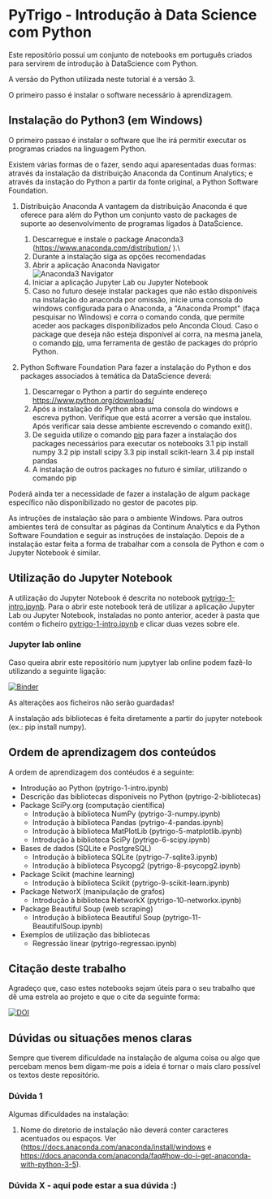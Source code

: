 # PyTrigo - Introdução à Data Science com Python

Este repositório possui um conjunto de notebooks em português criados para servirem de introdução à DataScience com Python.

A versão do Python utilizada neste tutorial é a versão 3.

O primeiro passo é instalar o software necessário à aprendizagem.

## Instalação do Python3 (em Windows)

O primeiro passao é instalar o software que lhe irá permitir executar os programas criados na linguagem Python.

Existem várias formas de o fazer, sendo aqui aparesentadas duas formas: através da instalação da distribuição Anaconda da Continum Analytics; e através da instação do Python a partir da fonte original, a Python Software Foundation.

1. Distribuição Anaconda
A vantagem da distribuição Anaconda é que oferece para além do Python um conjunto vasto de packages de suporte ao desenvolvimento de programas ligados à DataScience.
    1. Descarregue e instale o package Anaconda3 (https://www.anaconda.com/distribution/ ).\
    2. Durante a instalação siga as opções recomendadas
    3. Abrir a aplicação Anaconda Navigator\
   ![Anaconda3 Navigator](http://res.cloudinary.com/dbcauiwaz/image/upload/c_scale,w_512/v1523867285/anaconda-navigator.png)
    4. Iniciar a aplicação Jupyter Lab ou Jupyter Notebook
    5. Caso no futuro deseje instalar packages que não estão disponíveis na instalação do anaconda por omissão, inicie uma consola do windows configurada para o Anaconda, a "Anaconda Prompt" (faça pesquisar no Windows) e corra o comando conda, que permite aceder aos packages disponibilizados pelo Anconda Cloud. Caso o package que deseja não esteja disponível aí corra, na mesma janela, o comando [pip](https://pypi.org/project/pip/), uma ferramenta de gestão de packages do próprio Python.
    
2. Python Software Foundation
Para fazer a instalação do Python e dos packages associados à temática da DataScience deverá:
    1. Descarregar o Python a partir do seguinte endereço https://www.python.org/downloads/
    2. Após a instalação do Python abra uma consola do windows e escreva python. Verifique que está acorrer a versão que instalou. Após verificar saia desse ambiente escrevendo o comando exit().
    3. De seguida utilize o comando [pip](https://pypi.org/project/pip/) para fazer a instalação dos packages necessários para executar os notebooks
        3.1 pip install numpy
        3.2 pip install scipy
        3.3 pip install scikit-learn
        3.4 pip install pandas
    4. A instalação de outros packages no futuro é similar, utilizando o comando pip

Poderá ainda ter a necessidade de fazer a instalação de algum package específico não disponibilizado no gestor de pacotes pip.

As intruções de instalação são para o ambiente Windows. Para outros ambientes terá de consultar as páginas da Continum Analytics e da Python Software Foundation e seguir as instruções de instalação. Depois de a instalação estar feita a forma de trabalhar com a consola de Python e com o Jupyter Notebook é similar.

## Utilização do Jupyter Notebook

A utilização do Jupyter Notebook é descrita no notebook [pytrigo-1-intro.ipynb](pytrigo-1-intro.ipynb). Para o abrir este notebook terá de utilizar a aplicação Jupyter Lab ou Jupyter Notebook, instaladas no ponto anterior, aceder à pasta que contém o ficheiro [pytrigo-1-intro.ipynb](pytrigo-1-intro.ipynb) e clicar duas vezes sobre ele.

### Jupyter lab online

Caso queira abrir este repositório num jupytyer lab online podem fazê-lo utilizando a seguinte ligação:

[![Binder](https://mybinder.org/badge.svg)](https://mybinder.org/v2/gh/atrigo/pytrigo/master)

As alterações aos ficheiros não serão guardadas!

A instalação ads bibliotecas é feita diretamente a partir do jupyter notebook (ex.: pip install numpy).

## Ordem de aprendizagem dos conteúdos

A ordem de aprendizagem dos contéudos é a seguinte:
* Introdução ao Python (pytrigo-1-intro.ipynb)
* Descrição das bibliotecas disponíveis no Python (pytrigo-2-bibliotecas)
* Package SciPy.org (computação científica)
  * Introdução à biblioteca NumPy (pytrigo-3-numpy.ipynb)
  * Introdução à biblioteca Pandas (pytrigo-4-pandas.ipynb)
  * Introdução à biblioteca MatPlotLib (pytrigo-5-matplotlib.ipynb)
  * Introdução à biblioteca SciPy (pytrigo-6-scipy.ipynb)
* Bases de dados (SQLite e PostgreSQL)
  * Introdução à biblioteca SQLite (pytrigo-7-sqlite3.ipynb)
  * Introdução à biblioteca Psycopg2 (pytrigo-8-psycopg2.ipynb)
* Package Scikit (machine learning)
  * Introdução à biblioteca Scikit (pytrigo-9-scikit-learn.ipynb)
* Package NetworX (manipulação de grafos)
  * Introdução à biblioteca NetworkX (pytrigo-10-networkx.ipynb)
* Package Beautiful Soup (web scraping)
  * Introdução à biblioteca Beautiful Soup (pytrigo-11-BeautifulSoup.ipynb)
* Exemplos de utilização das bibliotecas
  * Regressão linear (pytrigo-regressao.ipynb)

## Citação deste trabalho

Agradeço que, caso estes notebooks sejam úteis para o seu trabalho que dê uma estrela ao projeto e que o cite da seguinte forma:

[![DOI](https://zenodo.org/badge/DOI/10.5281/zenodo.1226769.svg)](https://doi.org/10.5281/zenodo.1226769)

## Dúvidas ou situações menos claras

Sempre que tiverem dificuldade na instalação de alguma coisa ou algo que percebam menos bem digam-me pois a ideia é tornar o mais claro possível os textos deste repositório.

### Dúvida 1

Algumas dificuldades na instalação:

1. Nome do diretorio de instalação não deverá conter caracteres acentuados ou espaços. Ver (https://docs.anaconda.com/anaconda/install/windows  e  https://docs.anaconda.com/anaconda/faq#how-do-i-get-anaconda-with-python-3-5).


### Dúvida X - aqui pode estar a sua dúvida :)
